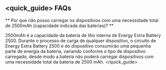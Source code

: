 ## <quick_guide> FAQs

** Por que não posso carregar os dispositivos com uma necessidade total de 2500mAh (capacidade indicada das baterias)?
**

2500mAh é a capacidade da bateria de lítio interna de Energy Extra Battery 2500. Durante o processo de carga de qualquer dispositivo, o circuito de Energy Extra Battery 2500 e do dispositivo consumirão uma pequenha parte de energia da bateria, variando conforme o tipo de dispositivo carregado, desde modo a bateria não poderá carregar dispositivos com uma necessidade total da bateria de 2500 mAh.
</quick_guide>